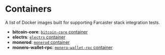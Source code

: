 # Containers

A list of Docker images built for supporting Farcaster stack integration tests.

- **bitcoin-core**: [`bitcoin-core` container](./bitcoin-core/)
- **electrs**: [`electrs` container](./electrs/)
- **monerod**: [`monerod` container](./monerod/)
- **monero-wallet-rpc**: [`monero-wallet-rpc` container](./monero-wallet-rpc/)

